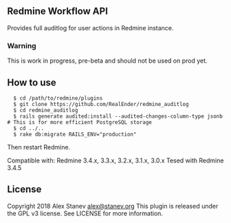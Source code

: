 Redmine Workflow API
-------

Provides full auditlog for user actions in Redmine instance.

### Warning

This is work in progress, pre-beta and should not be used on prod yet.


How to use
-------
```
  $ cd /path/to/redmine/plugins
  $ git clone https://github.com/RealEnder/redmine_auditlog
  $ cd redmine_auditlog
  $ rails generate audited:install --audited-changes-column-type jsonb # This is for more efficient PostgreSQL storage
  $ cd ../..
  $ rake db:migrate RAILS_ENV="production"
```
Then restart Redmine.

Compatible with:	Redmine 3.4.x, 3.3.x, 3.2.x, 3.1.x, 3.0.x
Tesed with Redmine 3.4.5

License
-------
Copyright 2018 Alex Stanev <alex@stanev.org>
This plugin is released under the GPL v3 license. See
LICENSE for more information.
